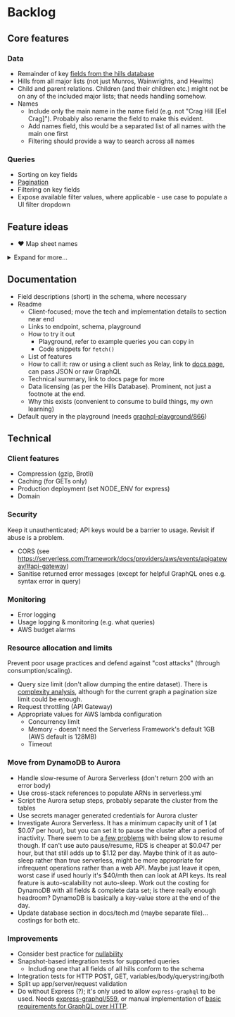 # Backlog

## Core features

### Data

- Remainder of key [fields from the hills database](fields-hills-database.md)
- Hills from all major lists (not just Munros, Wainwrights, and Hewitts)
- Child and parent relations. Children (and their children etc.) might not be on any of the included major lists; that needs handling somehow.
- Names
  - Include only the main name in the name field (e.g. not "Crag Hill [Eel Crag]"). Probably also rename the field to make this evident.
  - Add names field, this would be a separated list of all names with the main one first
  - Filtering should provide a way to search across all names

### Queries

- Sorting on key fields
- [Pagination](https://graphql.org/learn/pagination/)
- Filtering on key fields
- Expose available filter values, where applicable - use case to populate a UI filter dropdown

## Feature ideas

- ❤️ Map sheet names

<details>
<summary>Expand for more...</summary>

### Data

- Remainder of all [fields from the hills database](fields-hills-database.md)
- All hills from the hills database
- Nearby hills to a hill, given a distance
- Include distance, bearing, and relative height on child/parent/nearby relations. Needs calculation.

### Queries

- Sorting on all fields
- Filtering on all fields, e.g. "which hills are on map OL7 ?"
- List nearby hills, given a location name/coordinate and distance. Result could include distance and bearing.

### Additional data sources

- ❤️ Map sheet names
- Links to sites such as [Hill Bagging](http://www.hill-bagging.co.uk), [WalkLakes](https://www.walklakes.co.uk/hill_2367.html), [Walkhighlands](http://www.hill-bagging.co.uk/mountaindetails.php?qu=S&rf=278)
- Links to [PeakFinder](https://www.peakfinder.org)
- Links to the [MWIS](http://www.mwis.org.uk/) mountain weather, directly to the relevant forecast area. Figure that out using info such as [this map](https://www.walkhighlands.co.uk/Forum/viewtopic.php?f=1&t=85322).
- Unusual summit features, with description, photo url (using data from [here](https://www.walkhighlands.co.uk/Forum/viewtopic.php?f=1&t=91941))

### User data

Needs storage, auth. Could be a separate lambda that this one calls.

- Mark as done, with date, notes, links to photos & GPS activity
- Mark as to-do, with reason, link to route
  </details>

## Documentation

- Field descriptions (short) in the schema, where necessary
- Readme
  - Client-focused; move the tech and implementation details to section near end
  - Links to endpoint, schema, playground
  - How to try it out
    - Playground, refer to example queries you can copy in
    - Code snippets for `fetch()`
  - List of features
  - How to call it: raw or using a client such as Relay, link to [docs page](https://graphql.org/graphql-js/graphql-clients/), can pass JSON or raw GraphQL
  - Technical summary, link to docs page for more
  - Data licensing (as per the Hills Database). Prominent, not just a footnote at the end.
  - Why this exists (convenient to consume to build things, my own learning)
- Default query in the playground (needs [graphql-playground/866](https://github.com/prisma/graphql-playground/issues/866))

## Technical

### Client features

- Compression (gzip, Brotli)
- Caching (for GETs only)
- Production deployment (set NODE_ENV for express)
- Domain

### Security

Keep it unauthenticated; API keys would be a barrier to usage. Revisit if abuse is a problem.

- CORS (see https://serverless.com/framework/docs/providers/aws/events/apigateway/#api-gateway)
- Sanitise returned error messages (except for helpful GraphQL ones e.g. syntax error in query)

### Monitoring

- Error logging
- Usage logging & monitoring (e.g. what queries)
- AWS budget alarms

### Resource allocation and limits

Prevent poor usage practices and defend against "cost attacks" (through consumption/scaling).

- Query size limit (don't allow dumping the entire dataset). There is [complexity analysis](https://blog.apollographql.com/securing-your-graphql-api-from-malicious-queries-16130a324a6b), although for the current graph a pagination size limit could be enough.
- Request throttling (API Gateway)
- Appropriate values for AWS lambda configuration
  - Concurrency limit
  - Memory - doesn't need the Serverless Framework's default 1GB (AWS default is 128MB)
  - Timeout

### Move from DynamoDB to Aurora

- Handle slow-resume of Aurora Serverless (don't return 200 with an error body)
- Use cross-stack references to populate ARNs in serverless.yml
- Script the Aurora setup steps, probably separate the cluster from the tables
- Use secrets manager generated credentials for Aurora cluster
- Investigate Aurora Serverless. It has a minimum capacity unit of 1 (at \$0.07 per hour), but you can set it to pause the cluster after a period of inactivity. There seem to be [a few problems](https://dev.to/dvddpl/how-to-deal-with-aurora-serverless-coldstarts-ml0) with being slow to resume though. If can't use auto pause/resume, RDS is cheaper at $0.047 per hour, but that still adds up to $1.12 per day. Maybe think of it as auto-sleep rather than true serverless, might be more appropriate for infrequent operations rather than a web API. Maybe just leave it open, worst case if used hourly it's \$40/mth then can look at API keys. Its real feature is auto-scalability not auto-sleep. Work out the costing for DynamoDB with all fields & complete data set; is there really enough headroom? DynamoDB is basically a key-value store at the end of the day.
- Update database section in docs/tech.md (maybe separate file)... costings for both etc.

### Improvements

- Consider best practice for [nullability](https://graphql.org/learn/best-practices/#nullability)
- Snapshot-based integration tests for supported queries
  - Including one that all fields of all hills conform to the schema
- Integration tests for HTTP POST, GET, variables/body/querystring/both
- Split up app/server/request validation
- Do without Express (?); it's only used to allow `express-graphql` to be used. Needs [express-graphql/559](https://github.com/graphql/express-graphql/issues/559), or manual implementation of [basic requirements for GraphQL over HTTP](https://graphql.org/learn/serving-over-http/).
